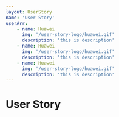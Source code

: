 ```yaml
---
layout: UserStory
name: 'User Story'
userArr: 
    - name: Huawei
      img: '/user-story-logo/huawei.gif'
      description: 'this is description'
    - name: Huawei
      img: '/user-story-logo/huawei.gif'
      description: 'this is description'
    - name: Huawei
      img: '/user-story-logo/huawei.gif'
      description: 'this is description'
---
```

# User Story
